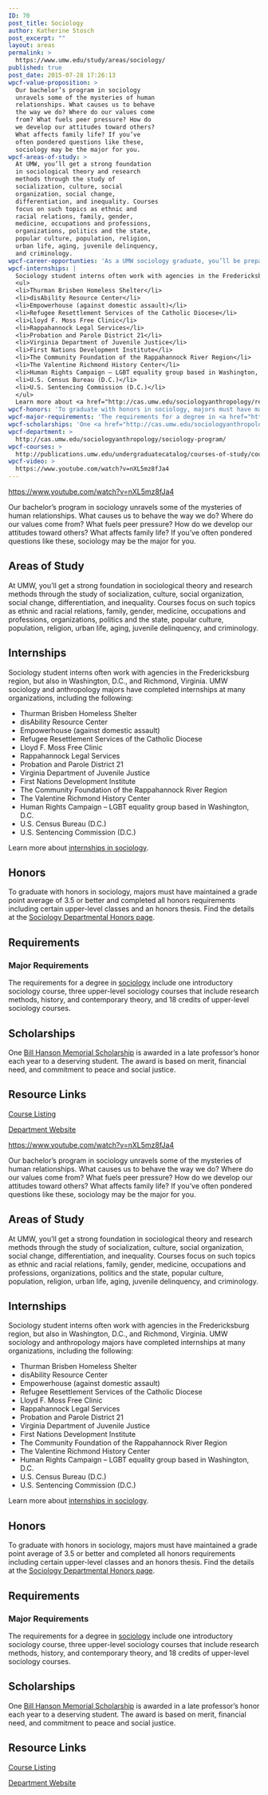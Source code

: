 ```yaml
---
ID: 70
post_title: Sociology
author: Katherine Stosch
post_excerpt: ""
layout: areas
permalink: >
  https://www.umw.edu/study/areas/sociology/
published: true
post_date: 2015-07-28 17:26:13
wpcf-value-proposition: >
  Our bachelor’s program in sociology
  unravels some of the mysteries of human
  relationships. What causes us to behave
  the way we do? Where do our values come
  from? What fuels peer pressure? How do
  we develop our attitudes toward others?
  What affects family life? If you’ve
  often pondered questions like these,
  sociology may be the major for you.
wpcf-areas-of-study: >
  At UMW, you’ll get a strong foundation
  in sociological theory and research
  methods through the study of
  socialization, culture, social
  organization, social change,
  differentiation, and inequality. Courses
  focus on such topics as ethnic and
  racial relations, family, gender,
  medicine, occupations and professions,
  organizations, politics and the state,
  popular culture, population, religion,
  urban life, aging, juvenile delinquency,
  and criminology.
wpcf-career-opportunties: 'As a UMW sociology graduate, you’ll be prepared for graduate school or work. A semester-long research project will help you stand out from the crowd and build a career in health or social services, government, business, and more. Recent grads are working for such organizations as First Nations Development Institute, Development Action Awareness Nationwide, AmeriCorps, Jewish Services Corporation, Rappahannock Council Against Sexual Assault, and the Fredericksburg Department of Social Services. Others are studying toward degrees in social work, law, and sociology. Read more about the <a href="http://cas.umw.edu/sociologyanthropology/careers/careers-in-sociology/recent-alumni/">careers of recent graduates</a> or check out <a href="http://cas.umw.edu/sociologyanthropology/careers/careers-in-sociology/">sociology career resources</a>.'
wpcf-internships: |
  Sociology student interns often work with agencies in the Fredericksburg region, but also in Washington, D.C., and Richmond, Virginia. UMW sociology and anthropology majors have completed internships at many organizations, including the following:
  <ul>
  <li>Thurman Brisben Homeless Shelter</li>
  <li>disAbility Resource Center</li>
  <li>Empowerhouse (against domestic assault)</li>
  <li>Refugee Resettlement Services of the Catholic Diocese</li>
  <li>Lloyd F. Moss Free Clinic</li>
  <li>Rappahannock Legal Services</li>
  <li>Probation and Parole District 21</li>
  <li>Virginia Department of Juvenile Justice</li>
  <li>First Nations Development Institute</li>
  <li>The Community Foundation of the Rappahannock River Region</li>
  <li>The Valentine Richmond History Center</li>
  <li>Human Rights Campaign – LGBT equality group based in Washington, D.C.</li>
  <li>U.S. Census Bureau (D.C.)</li>
  <li>U.S. Sentencing Commission (D.C.)</li>
  </ul>
  Learn more about <a href="http://cas.umw.edu/sociologyanthropology/resources/internships-socg-or-anth-499/">internships in sociology</a>.
wpcf-honors: 'To graduate with honors in sociology, majors must have maintained a grade point average of 3.5 or better and completed all honors requirements including certain upper-level classes and an honors thesis. Find the details at the <a href="http://cas.umw.edu/sociologyanthropology/resources/departmental-honors/">Sociology Departmental Honors page</a>.'
wpcf-major-requirements: 'The requirements for a degree in <a href="http://publications.umw.edu/undergraduatecatalog/courses-of-study/majors/socg/">sociology</a> include one introductory sociology course, three upper-level sociology courses that include research methods, history, and contemporary theory, and 18 credits of upper-level sociology courses.'
wpcf-scholarships: 'One <a href="http://cas.umw.edu/sociologyanthropology/bill-hanson-memorial-scholarship/">Bill Hanson Memorial Scholarship</a> is awarded in a late professor’s honor each year to a deserving student. The award is based on merit, financial need, and commitment to peace and social justice.'
wpcf-department: >
  http://cas.umw.edu/sociologyanthropology/sociology-program/
wpcf-courses: >
  http://publications.umw.edu/undergraduatecatalog/courses-of-study/course-descriptions/socg/
wpcf-video: >
  https://www.youtube.com/watch?v=nXL5mz8fJa4
---
```

<!-- End Types Custom Fields -->
<!-- End Types Custom Fields -->
<!-- End Types Custom Fields -->
<!-- Types Custom Fields: -->

<!-- video -->
https://www.youtube.com/watch?v=nXL5mz8fJa4
<!-- End video -->

<!-- value-proposition -->
Our bachelor’s program in sociology unravels some of the mysteries of human relationships. What causes us to behave the way we do? Where do our values come from? What fuels peer pressure? How do we develop our attitudes toward others? What affects family life? If you’ve often pondered questions like these, sociology may be the major for you.
<!-- End value-proposition -->

<!-- areas-of-study -->
<h2>Areas of Study</h2>At UMW, you’ll get a strong foundation in sociological theory and research methods through the study of socialization, culture, social organization, social change, differentiation, and inequality. Courses focus on such topics as ethnic and racial relations, family, gender, medicine, occupations and professions, organizations, politics and the state, popular culture, population, religion, urban life, aging, juvenile delinquency, and criminology.
<!-- End areas-of-study -->

<!-- internships -->
<h2>Internships</h2>Sociology student interns often work with agencies in the Fredericksburg region, but also in Washington, D.C., and Richmond, Virginia. UMW sociology and anthropology majors have completed internships at many organizations, including the following:
<ul>
<li>Thurman Brisben Homeless Shelter</li>
<li>disAbility Resource Center</li>
<li>Empowerhouse (against domestic assault)</li>
<li>Refugee Resettlement Services of the Catholic Diocese</li>
<li>Lloyd F. Moss Free Clinic</li>
<li>Rappahannock Legal Services</li>
<li>Probation and Parole District 21</li>
<li>Virginia Department of Juvenile Justice</li>
<li>First Nations Development Institute</li>
<li>The Community Foundation of the Rappahannock River Region</li>
<li>The Valentine Richmond History Center</li>
<li>Human Rights Campaign – LGBT equality group based in Washington, D.C.</li>
<li>U.S. Census Bureau (D.C.)</li>
<li>U.S. Sentencing Commission (D.C.)</li>
</ul>
Learn more about <a href="http://cas.umw.edu/sociologyanthropology/resources/internships-socg-or-anth-499/">internships in sociology</a>.
<!-- End internships -->

<!-- honors -->
<h2>Honors</h2>To graduate with honors in sociology, majors must have maintained a grade point average of 3.5 or better and completed all honors requirements including certain upper-level classes and an honors thesis. Find the details at the <a href="http://cas.umw.edu/sociologyanthropology/resources/departmental-honors/">Sociology Departmental Honors page</a>.
<!-- End honors -->

<!-- requirements -->
<h2>Requirements</h2>
<!-- major-requirements -->
<h3>Major Requirements</h3>The requirements for a degree in <a href="http://publications.umw.edu/undergraduatecatalog/courses-of-study/majors/socg/">sociology</a> include one introductory sociology course, three upper-level sociology courses that include research methods, history, and contemporary theory, and 18 credits of upper-level sociology courses.
<!-- End major-requirements -->

<!-- End requirements -->

<!-- scholarships -->
<h2>Scholarships</h2>One <a href="http://cas.umw.edu/sociologyanthropology/bill-hanson-memorial-scholarship/">Bill Hanson Memorial Scholarship</a> is awarded in a late professor’s honor each year to a deserving student. The award is based on merit, financial need, and commitment to peace and social justice.
<!-- End scholarships -->

<!-- resource-links -->
<h2>Resource Links</h2>
<!-- courses -->
<a href="http://publications.umw.edu/undergraduatecatalog/courses-of-study/course-descriptions/socg/" class="button">Course Listing</a>
<!-- End courses -->

<!-- department -->
<a href="http://cas.umw.edu/sociologyanthropology/sociology-program/" class="button">Department Website</a>
<!-- End department -->

<!-- End resource-links -->

<!-- End Types Custom Fields -->
<!-- Types Custom Fields: -->

<!-- video -->
https://www.youtube.com/watch?v=nXL5mz8fJa4
<!-- End video -->

<!-- value-proposition -->
Our bachelor’s program in sociology unravels some of the mysteries of human relationships. What causes us to behave the way we do? Where do our values come from? What fuels peer pressure? How do we develop our attitudes toward others? What affects family life? If you’ve often pondered questions like these, sociology may be the major for you.
<!-- End value-proposition -->

<!-- areas-of-study -->
<h2>Areas of Study</h2>At UMW, you’ll get a strong foundation in sociological theory and research methods through the study of socialization, culture, social organization, social change, differentiation, and inequality. Courses focus on such topics as ethnic and racial relations, family, gender, medicine, occupations and professions, organizations, politics and the state, popular culture, population, religion, urban life, aging, juvenile delinquency, and criminology.
<!-- End areas-of-study -->

<!-- internships -->
<h2>Internships</h2>Sociology student interns often work with agencies in the Fredericksburg region, but also in Washington, D.C., and Richmond, Virginia. UMW sociology and anthropology majors have completed internships at many organizations, including the following:
<ul>
<li>Thurman Brisben Homeless Shelter</li>
<li>disAbility Resource Center</li>
<li>Empowerhouse (against domestic assault)</li>
<li>Refugee Resettlement Services of the Catholic Diocese</li>
<li>Lloyd F. Moss Free Clinic</li>
<li>Rappahannock Legal Services</li>
<li>Probation and Parole District 21</li>
<li>Virginia Department of Juvenile Justice</li>
<li>First Nations Development Institute</li>
<li>The Community Foundation of the Rappahannock River Region</li>
<li>The Valentine Richmond History Center</li>
<li>Human Rights Campaign – LGBT equality group based in Washington, D.C.</li>
<li>U.S. Census Bureau (D.C.)</li>
<li>U.S. Sentencing Commission (D.C.)</li>
</ul>
Learn more about <a href="http://cas.umw.edu/sociologyanthropology/resources/internships-socg-or-anth-499/">internships in sociology</a>.
<!-- End internships -->

<!-- honors -->
<h2>Honors</h2>To graduate with honors in sociology, majors must have maintained a grade point average of 3.5 or better and completed all honors requirements including certain upper-level classes and an honors thesis. Find the details at the <a href="http://cas.umw.edu/sociologyanthropology/resources/departmental-honors/">Sociology Departmental Honors page</a>.
<!-- End honors -->

<!-- requirements -->
<h2>Requirements</h2>
<!-- major-requirements -->
<h3>Major Requirements</h3>The requirements for a degree in <a href="http://publications.umw.edu/undergraduatecatalog/courses-of-study/majors/socg/">sociology</a> include one introductory sociology course, three upper-level sociology courses that include research methods, history, and contemporary theory, and 18 credits of upper-level sociology courses.
<!-- End major-requirements -->

<!-- End requirements -->

<!-- scholarships -->
<h2>Scholarships</h2>One <a href="http://cas.umw.edu/sociologyanthropology/bill-hanson-memorial-scholarship/">Bill Hanson Memorial Scholarship</a> is awarded in a late professor’s honor each year to a deserving student. The award is based on merit, financial need, and commitment to peace and social justice.
<!-- End scholarships -->

<!-- resource-links -->
<h2>Resource Links</h2>
<!-- courses -->
<a href="http://publications.umw.edu/undergraduatecatalog/courses-of-study/course-descriptions/socg/" class="button">Course Listing</a>
<!-- End courses -->

<!-- department -->
<a href="http://cas.umw.edu/sociologyanthropology/sociology-program/" class="button">Department Website</a>
<!-- End department -->

<!-- End resource-links -->

<!-- End Types Custom Fields -->